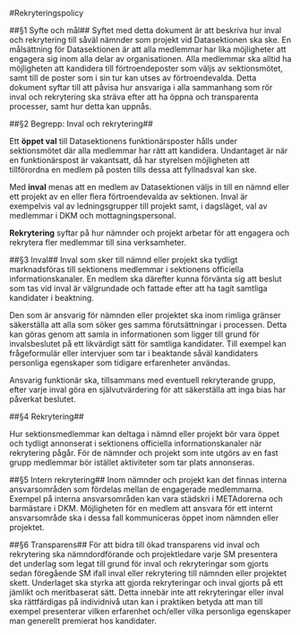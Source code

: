 #Rekryteringspolicy

##§1 Syfte och mål##
Syftet med detta dokument är att beskriva hur inval och rekrytering till såväl nämnder som projekt vid Datasektionen ska ske. En målsättning för Datasektionen är att alla medlemmar har lika möjligheter att engagera sig inom alla delar av organisationen. Alla medlemmar ska alltid ha möjligheten att kandidera till förtroendeposter som väljs av sektionsmötet, samt till de poster som i sin tur kan utses av förtroendevalda. Detta dokument syftar till att påvisa hur ansvariga i alla sammanhang som rör inval och rekrytering ska sträva efter att ha öppna och transparenta processer, samt hur detta kan uppnås.

##§2 Begrepp: Inval och rekrytering##

Ett **öppet val** till Datasektionens funktionärsposter hålls under sektionsmötet där alla medlemmar har rätt att kandidera. Undantaget är när en funktionärspost är vakantsatt, då har styrelsen möjligheten att tillförordna en medlem på posten tills dessa att fyllnadsval kan ske.

Med **inval** menas att en medlem av Datasektionen väljs in till en nämnd eller ett projekt av en eller flera förtroendevalda av sektionen. Inval är exempelvis val av ledningsgrupper till projekt samt, i dagsläget, val av medlemmar i DKM och mottagningspersonal.

**Rekrytering** syftar på hur nämnder och projekt arbetar för att engagera och rekrytera fler medlemmar till sina verksamheter.

##§3 Inval##
Inval som sker till nämnd eller projekt ska tydligt marknadsföras till sektionens medlemmar i sektionens officiella informationskanaler. En medlem ska därefter kunna förvänta sig att beslut som tas vid inval är välgrundade och fattade efter att ha tagit samtliga kandidater i beaktning.

Den som är ansvarig för nämnden eller projektet ska inom rimliga gränser säkerställa att alla som söker ges samma förutsättningar i processen. Detta kan göras genom att samla in informationen som ligger till grund för invalsbeslutet på ett likvärdigt sätt för samtliga kandidater. Till exempel kan frågeformulär eller intervjuer som tar i beaktande såväl kandidaters personliga egenskaper som tidigare erfarenheter användas.

Ansvarig funktionär ska, tillsammans med eventuell rekryterande grupp, efter varje inval göra en självutvärdering för att säkerställa att inga bias har påverkat beslutet.

##§4 Rekrytering##

Hur sektionsmedlemmar kan deltaga i nämnd eller projekt bör vara öppet och tydligt annonserat i sektionens officiella informationskanaler när rekrytering pågår. För de nämnder och projekt som inte utgörs av en fast grupp medlemmar bör istället aktiviteter som tar plats annonseras.

##§5 Intern rekrytering##
Inom nämnder och projekt kan det finnas interna ansvarsområden som fördelas mellan de engagerade medlemmarna. Exempel på interna ansvarsområden kan vara städskri i METAdorerna och barmästare i DKM. Möjligheten för en medlem att ansvara för ett internt ansvarsområde ska i dessa fall kommuniceras öppet inom nämnden eller projektet.

##§6 Transparens##
För att bidra till ökad transparens vid inval och rekrytering ska nämndordförande och projektledare varje SM presentera det underlag som legat till grund för inval och rekryteringar som gjorts sedan föregående SM ifall inval eller rekrytering till nämnden eller projektet skett. Underlaget ska styrka att gjorda rekryteringar och inval gjorts på ett jämlikt och meritbaserat sätt. Detta innebär inte att rekryteringar eller inval ska rättfärdigas på individnivå utan kan i praktiken betyda att man till exempel presenterar vilken erfarenhet och/eller vilka personliga egenskaper man generellt premierat hos kandidater.

